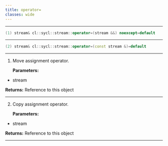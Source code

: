 ```yaml
---
title: operator=
classes: wide
---
```



---

```cpp
(1) stream& cl::sycl::stream::operator=(stream &&) noexcept=default
```

---

```cpp
(2) stream& cl::sycl::stream::operator=(const stream &)=default
```

---

1. Move assignment operator. 

   **Parameters:**

  * stream 

   

   **Returns:** Reference to this object 

---

2. Copy assignment operator. 

   **Parameters:**

  * stream 

   

   **Returns:** Reference to this object 

---


